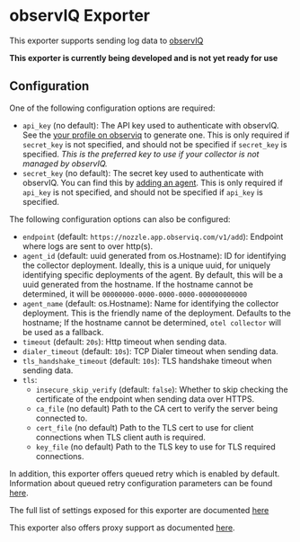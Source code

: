 # observIQ Exporter

This exporter supports sending log data to [observIQ](https://observiq.com/)

**This exporter is currently being developed and is not yet ready for use**

## Configuration

One of the following configuration options are required:

- `api_key` (no default): The API key used to authenticate with observIQ. See the [your profile on observiq](https://docs.observiq.com/docs/overview#settings-page) to generate one. This is only required if `secret_key` is not specified, and should not be specified if `secret_key` is specified. *This is the preferred key to use if your collector is not managed by observIQ.*
- `secret_key` (no default): The secret key used to authenticate with observIQ. You can find this by [adding an agent](https://app.observiq.com/universal/installation). This is only required if `api_key` is not specified, and should not be specified if `api_key` is specified.

The following configuration options can also be configured:

- `endpoint` (default: `https://nozzle.app.observiq.com/v1/add`): Endpoint where logs are sent to over http(s).
- `agent_id` (default: uuid generated from os.Hostname): ID for identifying the collector deployment. Ideally, this is a unique uuid, for uniquely identifying specific deployments of the agent. By default, this will be a uuid generated from the hostname. If the hostname cannot be determined, it will be `00000000-0000-0000-0000-000000000000`
- `agent_name` (default: os.Hostname): Name for identifying the collector deployment. This is the friendly name of the deployment. Defaults to the hostname; If the hostname cannot be determined, `otel collector` will be used as a fallback.
- `timeout` (default: `20s`): Http timeout when sending data.
- `dialer_timeout` (default: `10s`): TCP Dialer timeout when sending data.
- `tls_handshake_timeout` (default: `10s`): TLS handshake timeout when sending data.
- `tls`:
  - `insecure_skip_verify` (default: `false`): Whether to skip checking the certificate of the endpoint when sending data over HTTPS.
  - `ca_file` (no default) Path to the CA cert to verify the server being connected to.
  - `cert_file` (no default) Path to the TLS cert to use for client connections when TLS client auth is required.
  - `key_file` (no default) Path to the TLS key to use for TLS required connections.

In addition, this exporter offers queued retry which is enabled by default.
Information about queued retry configuration parameters can be found
[here](https://github.com/open-telemetry/opentelemetry-collector/blob/main/exporter/exporterhelper/README.md).

The full list of settings exposed for this exporter are documented [here](config.go)

This exporter also offers proxy support as documented
[here](https://github.com/open-telemetry/opentelemetry-collector/tree/main/exporter#proxy-support).